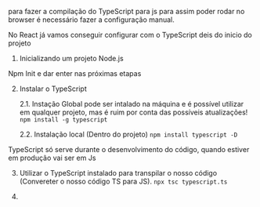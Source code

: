 para fazer a compilação do TypeScript para js para assim poder rodar no browser é necessário fazer a configuração manual.

No React já vamos conseguir configurar com o TypeScript deis do inicio do projeto

1. Inicializando um projeto Node.js

Npm Init e dar enter nas próximas etapas

2. Instalar o TypeScript

    2.1. Instação Global
            pode ser intalado na máquina e é possível utilizar em qualquer projeto, mas é ruim por conta das possíveis atualizações!
            `npm install -g typescript`


    2.2. Instalação local (Dentro do projeto)
            `npm install typescript -D`

TypeScript só serve durante o desenvolvimento do código, quando estiver em produção vai ser em Js

3. Utilizar o TypeScript instalado para transpilar o nosso código (Convereter o nosso código TS para JS).
    `npx tsc typescript.ts`

4. 